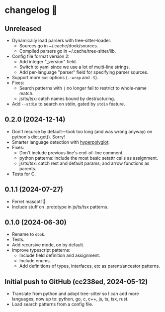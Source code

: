 changelog 🧚
============

## Unreleased

- Dynamically load parsers with tree-sitter-loader.
  - Sources go in ~/.cache/dook/sources.
  - Compiled parsers go in ~/.cache/tree-sitter/lib.
- Config file format version 2:
  - Add integer "_version" field.
  - Switch to yaml since we use a lot of multi-line strings.
  - Add per-language "parser" field for specifying parser sources.
- Support more `bat` options (`--wrap` and `-S`).
- Fixes:
  - Search patterns with `|` no longer fail to restrict to whole-name match.
  - js/ts/tsx: catch names bound by destructuring.
- Add `--stdin` to search on stdin, gated by `stdin` feature.

## 0.2.0 (2024-12-14)

- Don't recurse by default—took too long (and was wrong anyway) on python's dict.get(). Sorry!
- Smarter language detection with [hyperpolyglot](https://github.com/monkslc/hyperpolyglot).
- Fixes:
  - Don't include previous line's end-of-line comment.
  - python patterns: include the most basic setattr calls as assignment.
  - js/ts/tsx: catch rest and default params; and arrow functions as parents.
- Tests for C.

## 0.1.1 (2024-07-27)

- Ferret mascot! 🦦
- Include stuff on .prototype in js/ts/tsx patterns.

## 0.1.0 (2024-06-30)

- Rename to `dook`.
- Tests.
- Add recursive mode, on by default.
- Improve typescript patterns:
  - Include field definition and assignment.
  - Include enums.
  - Add definitions of types, interfaces, etc as parent/ancestor patterns.

## Initial push to GitHub (cc238ed, 2024-05-12)

- Translate from python and adopt tree-sitter so I can add more languages, now up to: python, go, c, c++, js, ts, tsx, rust.
- Load search patterns from a config file.

